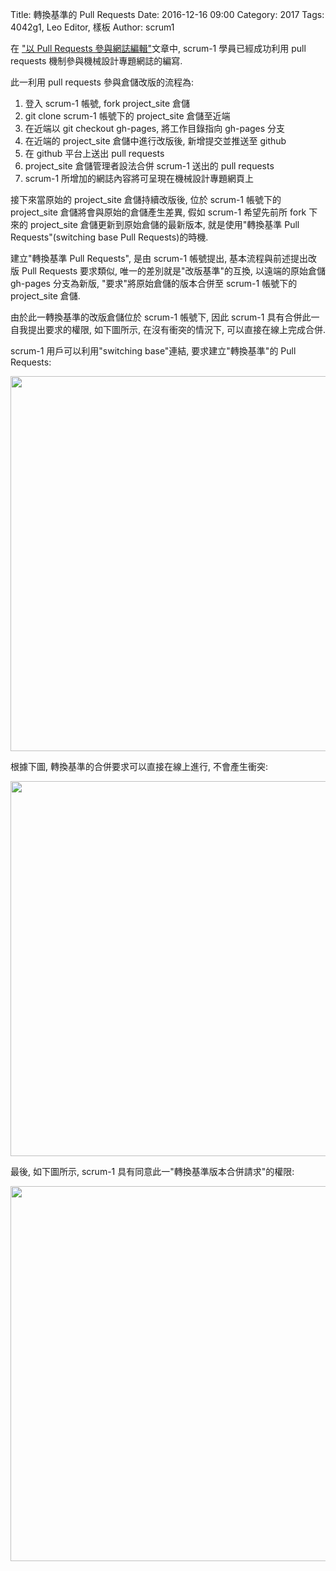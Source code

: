 Title: 轉換基準的 Pull Requests
Date: 2016-12-16 09:00
Category: 2017
Tags: 4042g1, Leo Editor, 樣板
Author: scrum1

在 <a href="yi-pull-requests-can-yu-wang-zhi-bian-ji.html">"以 Pull Requests 參與網誌編輯"</a>文章中, scrum-1 學員已經成功利用 pull requests 機制參與機械設計專題網誌的編寫.

<!-- PELICAN_END_SUMMARY -->

此一利用 pull requests 參與倉儲改版的流程為:

1. 登入 scrum-1 帳號, fork project_site 倉儲
2. git clone scrum-1 帳號下的 project_site 倉儲至近端
3. 在近端以 git checkout gh-pages, 將工作目錄指向 gh-pages 分支
4. 在近端的 project_site 倉儲中進行改版後, 新增提交並推送至 github
5. 在 github 平台上送出 pull requests
6. project_site 倉儲管理者設法合併 scrum-1 送出的 pull requests
7. scrum-1 所增加的網誌內容將可呈現在機械設計專題網頁上

接下來當原始的 project_site 倉儲持續改版後, 位於 scrum-1 帳號下的 project_site 倉儲將會與原始的倉儲產生差異, 假如 scrum-1 希望先前所 fork 下來的 project_site 倉儲更新到原始倉儲的最新版本, 就是使用"轉換基準 Pull Requests"(switching base Pull Requests)的時機.

建立"轉換基準 Pull Requests", 是由 scrum-1 帳號提出, 基本流程與前述提出改版 Pull Requests 要求類似, 唯一的差別就是"改版基準"的互換, 以遠端的原始倉儲 gh-pages 分支為新版, "要求"將原始倉儲的版本合併至 scrum-1 帳號下的 project_site 倉儲.

由於此一轉換基準的改版倉儲位於 scrum-1 帳號下, 因此 scrum-1 具有合併此一自我提出要求的權限, 如下圖所示, 在沒有衝突的情況下, 可以直接在線上完成合併.

scrum-1 用戶可以利用"switching base"連結, 要求建立"轉換基準"的 Pull Requests:

<img src="https://coursemdetw.github.io/project_site_files/files/4042/scrum1/scrum-1_gh-pages_switching_base.png" width="600" />

根據下圖, 轉換基準的合併要求可以直接在線上進行, 不會產生衝突:

<img src="https://coursemdetw.github.io/project_site_files/files/4042/scrum1/scrum-1_gh-pages_switching_base-2.png" width="600" />

最後, 如下圖所示, scrum-1 具有同意此一"轉換基準版本合併請求"的權限:

<img src="https://coursemdetw.github.io/project_site_files/files/4042/scrum1/scrum-1_gh-pages_switching_base-3.png" width="600" />